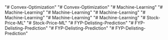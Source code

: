 "# Convex-Optimization" 
"# Convex-Optimization" 
"# Machine-Learning" 
"# Machine-Learning" 
"# Machine-Learning" 
"# Machine-Learning" 
"# Machine-Learning" 
"# Machine-Learning" 
"# Machine-Learning" 
"# Stock-Price-ML" 
"# Stock-Price-ML" 
"# FYP-Delisting-Prediction" 
"# FYP-Delisting-Prediction" 
"# FYP-Delisting-Prediction" 
"# FYP-Delisting-Prediction" 
